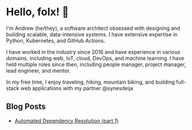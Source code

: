 # Hello, folx! :wave:

I'm Andrew (he/they), a software architect obsessed with designing and building scalable, data-intensive systems. I have extensive expertise in Python, Kubernetes, and GitHub Actions. 

I have worked in the industry since 2016 and have experience in various domains, including web, IoT, cloud, DevOps, and machine learning. I have held multiple roles since then, including people manager, project manager, lead engineer, and mentor.

In my free time, I enjoy traveling, hiking, mountain biking, and building full-stack web applications with my partner @synesdeija



## Blog Posts

- [Automated Dependency Resolution (part 1)](https://github.com/aloutfi/blog/blob/main/posts/2023-10-15.md)
